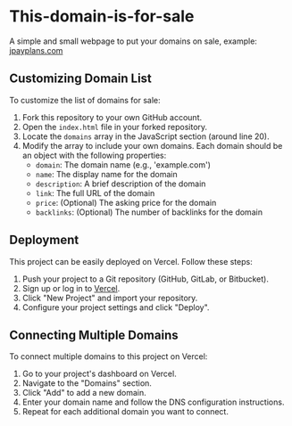 # This-domain-is-for-sale
A simple and small webpage to put your domains on sale, example: [jpayplans.com](https://jpayplans.com/)

## Customizing Domain List

To customize the list of domains for sale:

1. Fork this repository to your own GitHub account.
2. Open the `index.html` file in your forked repository.
3. Locate the `domains` array in the JavaScript section (around line 20).
4. Modify the array to include your own domains. Each domain should be an object with the following properties:
   - `domain`: The domain name (e.g., 'example.com')
   - `name`: The display name for the domain
   - `description`: A brief description of the domain
   - `link`: The full URL of the domain
   - `price`: (Optional) The asking price for the domain
   - `backlinks`: (Optional) The number of backlinks for the domain

## Deployment

This project can be easily deployed on Vercel. Follow these steps:

1. Push your project to a Git repository (GitHub, GitLab, or Bitbucket).
2. Sign up or log in to [Vercel](https://vercel.com).
3. Click "New Project" and import your repository.
4. Configure your project settings and click "Deploy".

## Connecting Multiple Domains

To connect multiple domains to this project on Vercel:

1. Go to your project's dashboard on Vercel.
2. Navigate to the "Domains" section.
3. Click "Add" to add a new domain.
4. Enter your domain name and follow the DNS configuration instructions.
5. Repeat for each additional domain you want to connect.